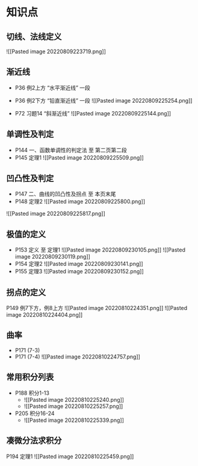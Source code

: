 # 知识点
## 切线、法线定义 
![[Pasted image 20220809223719.png]]

## 渐近线 
-   P36 例2上方 “水平渐近线” 一段

-   P36 例2下方 “铅直渐近线” 一段
![[Pasted image 20220809225254.png]]
-   P72 习题14 “斜渐近线”
![[Pasted image 20220809225144.png]]

## 单调性及判定 
-   P144 一、函数单调性的判定法 至 第二页第二段
-   P145 定理1
![[Pasted image 20220809225509.png]]
## 凹凸性及判定 
-   P147 二、曲线的凹凸性及拐点 至 本页末尾
-   P148 定理2
![[Pasted image 20220809225800.png]]

![[Pasted image 20220809225817.png]]

## 极值的定义 
-   P153 定义 至 定理1
![[Pasted image 20220809230105.png]]
![[Pasted image 20220809230119.png]]
-   P154 定理2
![[Pasted image 20220809230141.png]]
-   P155 定理3
![[Pasted image 20220809230152.png]]

## 拐点的定义 
P149 例7下方，例8上方
![[Pasted image 20220810224351.png]]
![[Pasted image 20220810224404.png]]

## 曲率 
-   P171 (7-3)
-   P171 (7-4)
![[Pasted image 20220810224757.png]]

## 常用积分列表 
-   P188 积分1-13
	- ![[Pasted image 20220810225240.png]]
	- ![[Pasted image 20220810225257.png]]
-   P205 积分16-24
	- ![[Pasted image 20220810225339.png]]



## 凑微分法求积分
P194 定理1
![[Pasted image 20220810225459.png]]